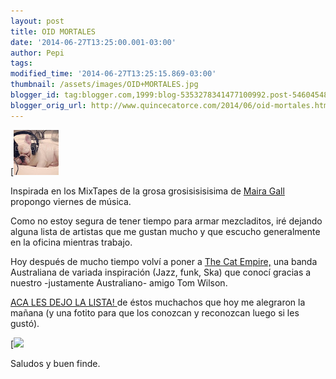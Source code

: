 ```yaml
---
layout: post
title: OID MORTALES
date: '2014-06-27T13:25:00.001-03:00'
author: Pepi
tags: 
modified_time: '2014-06-27T13:25:15.869-03:00'
thumbnail: /assets/images/OID+MORTALES.jpg
blogger_id: tag:blogger.com,1999:blog-5353278341477100992.post-5460454865189590164
blogger_orig_url: http://www.quincecatorce.com/2014/06/oid-mortales.html
---
```


[![](/assets/images/OID+MORTALES.jpg)

  


  


Inspirada en los MixTapes de la grosa grosisisisisima de [Maira Gall](http://www.mairagall.com/blog/) propongo viernes de música.

  


Como no estoy segura de tener tiempo para armar mezcladitos, iré dejando alguna lista de artistas que me gustan mucho y que escucho generalmente en la oficina mientras trabajo.

  


Hoy después de mucho tiempo volví a poner a [The Cat Empire,](http://grooveshark.com/#!/the_cat_empire)  una banda Australiana de variada inspiración (Jazz, funk, Ska) que conocí gracias a nuestro -justamente Australiano- amigo Tom Wilson.

 

[ACA LES DEJO LA LISTA! ](http://grooveshark.com/playlist/CAT+EMPIRE/98996705)de éstos muchachos que hoy me alegraron la mañana (y una fotito para que los conozcan y reconozcan luego si les gustó).

  


[![](/assets/images/catempire1.jpg)

  


  
Saludos y buen finde.
